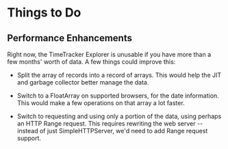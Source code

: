 
Things to Do
============

Performance Enhancements
------------------------

Right now, the TimeTracker Explorer is unusable if you have more than a few months' worth of data.  A few things could improve this:

 + Split the array of records into a record of arrays.  This would help the JIT and garbage collector better manage the data.
 
 + Switch to a FloatArray on supported browsers, for the date information.  This would make a few operations on that array a lot faster.
 
 + Switch to requesting and using only a portion of the data, using perhaps an HTTP Range request.  This requires rewriting the web server -- instead of just SimpleHTTPServer, we'd need to add Range request support.



